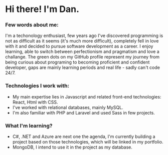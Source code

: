 # Hi there! I'm Dan.
### Few words about me:
I'm a techonology enthusiast, few years ago I've discovered programming is not as difficult as it seems (it's much more difficult), completely fell in love with it and decided to pursue software development as a career. I enjoy learning, able to switch between perfectionism and pragmatism and love a challange.
The green dots on my GitHub profile represent my journey from being curious about programing to becoming proficient and confident developer, gaps are mainly learning periods and real life - sadly can't code 24/7.

### Technologies I work with:
- My main expertise lies in Javascript and related front-end technologies: React, Html with CSS.
- I've worked with relational databases, mainly MySQL.
- I'm also familiar with PHP and Laravel and used Sass in few projects.

### What I'm learning?
- C#, .NET and Azure are next one the agenda, I'm currently building a project based on those technologies, which will be linked in my portfolio.
- MongoDB, I intend to use it in the project as my database.

<!---
danielkuc/danielkuc is a ✨ special ✨ repository because its `README.md` (this file) appears on your GitHub profile.
You can click the Preview link to take a look at your changes.
--->
